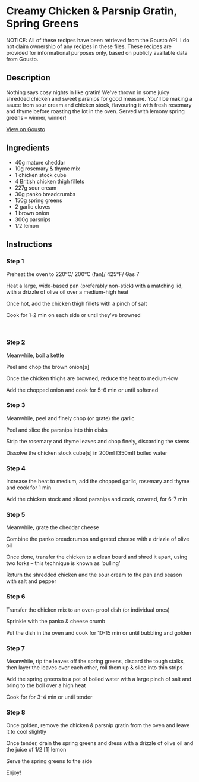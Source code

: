 # Creamy Chicken & Parsnip Gratin, Spring Greens

NOTICE: All of these recipes have been retrieved from the Gousto API. I do not claim ownership of any recipes in these files. These recipes are provided for informational purposes only, based on publicly available data from Gousto.

## Description

Nothing says cosy nights in like gratin! We've thrown in some juicy shredded chicken and sweet parsnips for good measure. You'll be making a sauce from sour cream and chicken stock, flavouring it with fresh rosemary and thyme before roasting the lot in the oven. Served with lemony spring greens – winner, winner!

[View on Gousto](https://www.gousto.co.uk/recipes/cookbook/creamy-chicken-parsnip-gratin-spring-greens)

## Ingredients

- 40g mature cheddar
- 10g rosemary & thyme mix
- 1 chicken stock cube 
- 4 British chicken thigh fillets 
- 227g sour cream 
- 30g panko breadcrumbs
- 150g spring greens
- 2 garlic cloves
- 1 brown onion
- 300g parsnips
- 1/2 lemon

## Instructions


### Step 1

Preheat the oven to 220&deg;C/ 200&deg;C (fan)/ 425&deg;F/ Gas 7


Heat a large, wide-based pan (preferably non-stick) with a matching lid, with a drizzle of&nbsp;olive oil&nbsp;over a medium-high heat


Once hot, add the&nbsp;chicken thigh fillets with a pinch of&nbsp;salt


Cook for 1-2 min on each side or until they've browned


&nbsp;


### Step 2

Meanwhile, boil a kettle


Peel and chop the brown&nbsp;onion<span class="text-danger">[s]</span>


Once the chicken thighs are browned, reduce the heat to&nbsp;medium-low


Add the chopped onion and cook for 5-6 min or until softened&nbsp;


### Step 3

Meanwhile, peel and finely chop (or grate) the garlic&nbsp;


Peel and slice the parsnips into thin disks&nbsp;


Strip the rosemary and thyme leaves and chop finely, discarding the stems


Dissolve the chicken stock cube<span class="text-danger">[s]</span> in 200ml <span class="text-danger">[35</span><span class="text-danger">0ml]&nbsp;</span>boiled water&nbsp;


### Step 4

Increase the heat to medium, add the chopped garlic, rosemary and thyme and cook for 1 min


Add the chicken stock and sliced parsnips and cook, covered, for 6-7 min&nbsp;


### Step 5

Meanwhile, grate the&nbsp;cheddar&nbsp;cheese&nbsp;


Combine the panko breadcrumbs and grated cheese with a drizzle of olive oil


Once done, transfer the chicken to a clean board and shred it apart, using two forks &ndash; this technique is known as &lsquo;pulling&rsquo;


Return the shredded chicken and the sour cream to the pan and season with salt and pepper&nbsp;


### Step 6

Transfer the chicken mix&nbsp;to an oven-proof dish (or individual ones)&nbsp;


Sprinkle with the panko &amp; cheese crumb&nbsp;


Put the dish in the oven and cook for 10-15 min or until bubbling and golden


### Step 7

Meanwhile, rip the leaves off the spring greens, discard the tough stalks, then layer the leaves over <span class="text-highlight">each other</span>, roll them up &amp; slice into thin strips


Add the spring greens to a pot of&nbsp;boiled water&nbsp;with a large pinch of&nbsp;salt&nbsp;and bring to the boil over a high heat


Cook for for 3-4 min or until tender

### Step 8

Once golden, remove the chicken &amp; parsnip gratin from the oven and leave it to cool slightly


Once tender, drain the spring greens and dress with a drizzle of olive oil and the juice of 1/2&nbsp;<span class="text-danger">[1]&nbsp;</span>lemon


Serve the spring greens to the side&nbsp;


Enjoy!

